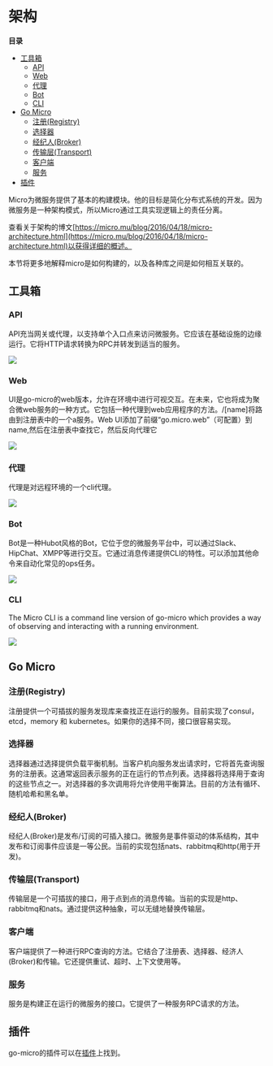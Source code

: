 # 架构

**目录**

- [工具箱](#工具箱)
  - [API](#api)
  - [Web](#web)
  - [代理](#代理)
  - [Bot](#bot)
  - [CLI](#cli)
- [Go Micro](#go-micro)
  - [注册(Registry)](#注册registry)
  - [选择器](#选择器)
  - [经纪人(Broker)](#经纪人broker)
  - [传输层(Transport)](#传输层transport)
  - [客户端](#客户端)
  - [服务](#服务)
- [插件](#插件)

Micro为微服务提供了基本的构建模块。他的目标是简化分布式系统的开发。因为微服务是一种架构模式，所以Micro通过工具实现逻辑上的责任分离。

查看关于架构的博文[https://micro.mu/blog/2016/04/18/micro-architecture.html](https://micro.mu/blog/2016/04/18/micro-architecture.html)以获得详细的概述。

本节将更多地解释micro是如何构建的，以及各种库之间是如何相互关联的。

## 工具箱

### API

API充当网关或代理，以支持单个入口点来访问微服务。它应该在基础设施的边缘运行。它将HTTP请求转换为RPC并转发到适当的服务。

<img src="https://micro.mu/docs/images/api.png"/>

### Web

UI是go-micro的web版本，允许在环境中进行可视交互。在未来，它也将成为聚合微web服务的一种方式。它包括一种代理到web应用程序的方法。/[name]将路由到注册表中的一个a服务。Web UI添加了前缀“go.micro.web”（可配置）到name,然后在注册表中查找它，然后反向代理它

<img src="https://micro.mu/docs/images/web.png"/>

### 代理

代理是对远程环境的一个cli代理。

<img src="https://micro.mu/docs/images/car.png">

### Bot

Bot是一种Hubot风格的Bot，它位于您的微服务平台中，可以通过Slack、HipChat、XMPP等进行交互。它通过消息传递提供CLI的特性。可以添加其他命令来自动化常见的ops任务。

<img src="https://micro.mu/docs/images/bot.png">

### CLI

The Micro CLI is a command line version of go-micro which provides a way of observing and interacting with a running environment.

<img src="https://micro.mu/docs/images/go-micro.svg">

## Go Micro

### 注册(Registry)

注册提供一个可插拔的服务发现库来查找正在运行的服务。目前实现了consul，etcd，memory 和 kubernetes。如果你的选择不同，接口很容易实现。

### 选择器

选择器通过选择提供负载平衡机制。当客户机向服务发出请求时，它将首先查询服务的注册表。这通常返回表示服务的正在运行的节点列表。选择器将选择用于查询的这些节点之一。对选择器的多次调用将允许使用平衡算法。目前的方法有循环、随机哈希和黑名单。

### 经纪人(Broker)

经纪人(Broker)是发布/订阅的可插入接口。微服务是事件驱动的体系结构，其中发布和订阅事件应该是一等公民。当前的实现包括nats、rabbitmq和http(用于开发)。

### 传输层(Transport)

传输层是一个可插拔的接口，用于点到点的消息传输。当前的实现是http、rabbitmq和nats。通过提供这种抽象，可以无缝地替换传输层。

### 客户端

客户端提供了一种进行RPC查询的方法。它结合了注册表、选择器、经济人(Broker)和传输。它还提供重试、超时、上下文使用等。

### 服务

服务是构建正在运行的微服务的接口。它提供了一种服务RPC请求的方法。

## 插件

go-micro的插件可以在[插件](https://github.com/micro/go-plugins)上找到。